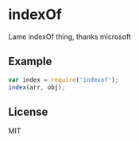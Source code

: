 # indexOf

Lame indexOf thing, thanks microsoft

## Example

```javascript
var index = require('indexof');
index(arr, obj);
```

## License

MIT

